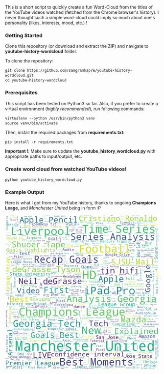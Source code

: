 This is a short script to quickly create a fun Word-Cloud from the titles of the YouTube videos watched (fetched from the Chrome browser's history).
I never thought such a simple word-cloud could imply so much about one's personality (likes, interests, mood, etc.) !


### Getting Started

Clone this repository (or download and extract the ZIP) and navigate to **youtube-history-wordcloud** folder.

To clone the repository:
```
git clone https://github.com/sangramkapre/youtube-history-wordcloud.git
cd youtube-history-wordcloud
```

### Prerequisites

This script has been tested on Python3 so far. Also, if you prefer to create a virtual environment (*highly recommended*), run following commands:

```
virtualenv --python /usr/bin/python3 venv
source venv/bin/activate
```

Then, install the required packages from **requirements.txt**:
```
pip install -r requirements.txt
```

**Important !**: 
Make sure to update the **youtube_history_wordcloud.py** with appropriate paths to input/output, etc.

### Create word cloud from watched YouTube videos!

```
python youtube_history_wordcloud.py
```

### Example Output

Here is what I got from my YouTube history, thanks to ongoing **Champions Leage**, and *Manchester United* being in form :P

![Youtube History WordCloud](https://github.com/sangramkapre/youtube-history-wordcloud/blob/master/youtube_history_wordcloud.png)
